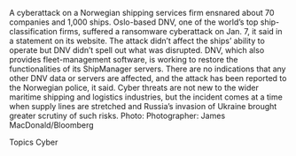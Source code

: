 A cyberattack on a Norwegian shipping services firm ensnared about 70 companies and 1,000 ships.
Oslo-based DNV, one of the world’s top ship-classification firms, suffered a ransomware cyberattack on Jan. 7, it said in a statement on its website. The attack didn’t affect the ships’ ability to operate but DNV didn’t spell out what was disrupted.
DNV, which also provides fleet-management software, is working to restore the functionalities of its ShipManager servers. There are no indications that any other DNV data or servers are affected, and the attack has been reported to the Norwegian police, it said.
Cyber threats are not new to the wider maritime shipping and logistics industries, but the incident comes at a time when supply lines are stretched and Russia’s invasion of Ukraine brought greater scrutiny of such risks.
Photo: Photographer: James MacDonald/Bloomberg

Topics
Cyber
